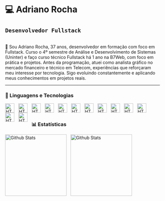 # 💻 Adriano Rocha 

**`Desenvolvedor Fullstack`** 
---

<br>
👋 Sou Adriano Rocha, 37 anos, desenvolvedor em formação com foco em Fullstack.
Curso o 4º semestre de Análise e Desenvolvimento de Sistemas (Uninter) e faço curso técnico Fullstack há 1 ano na B7Web, com foco em prática e projetos.
Antes da programação, atuei como analista gráfico no mercado financeiro e técnico em Telecom, experiências que reforçaram meu interesse por tecnologia.
Sigo evoluindo constantemente e aplicando meus conhecimentos em projetos reais.

---

### 🤖 Linguagens e Tecnologias

<img
  align="left"
  title="HTML"
  width="30px"
  style="padding-right: 10px"
  src="https://cdn.jsdelivr.net/gh/devicons/devicon@latest/icons/html5/html5-original.svg"
/>

<img
  align="left"
  title="HTML"
  width="30px"
  style="padding-right: 10px"
  src="https://cdn.jsdelivr.net/gh/devicons/devicon@latest/icons/css3/css3-original.svg"
/>

<img
  align="left"
  title="HTML"
  width="30px"
  style="padding-right: 10px"
  src="https://cdn.jsdelivr.net/gh/devicons/devicon@latest/icons/javascript/javascript-original.svg"
/>

<img
  align="left"
  title="HTML"
  width="30px"
  style="padding-right: 10px"
  src="https://cdn.jsdelivr.net/gh/devicons/devicon@latest/icons/typescript/typescript-original.svg"
/>

<img
  align="left"
  title="HTML"
  width="30px"
  style="padding-right: 10px"
  src="https://cdn.jsdelivr.net/gh/devicons/devicon@latest/icons/react/react-original.svg"
/>

<img
  align="left"
  title="HTML"
  width="30px"
  style="padding-right: 10px"
  src="https://cdn.jsdelivr.net/gh/devicons/devicon@latest/icons/tailwindcss/tailwindcss-original.svg"
/>

<img
  align="left"
  title="HTML"
  width="30px"
  style="padding-right: 10px"
  src="https://cdn.jsdelivr.net/gh/devicons/devicon@latest/icons/git/git-original.svg"
/>

<img
  align="left"
  title="HTML"
  width="30px"
  style="padding-right: 10px"
  src="https://cdn.jsdelivr.net/gh/devicons/devicon@latest/icons/bootstrap/bootstrap-original.svg"
/>

<img
  align="left"
  title="HTML"
  width="30px"
  style="padding-right: 10px"
  src="https://cdn.jsdelivr.net/gh/devicons/devicon@latest/icons/nodejs/nodejs-original.svg"
/>

<img
  align="left"
  title="HTML"
  width="30px"
  style="padding-right: 10px"
  src="https://cdn.jsdelivr.net/gh/devicons/devicon@latest/icons/nextjs/nextjs-original.svg"
/>

<img
  align="left"
  title="HTML"
  width="30px"
  style="padding-right: 10px"
  src="https://cdn.jsdelivr.net/gh/devicons/devicon@latest/icons/azuresqldatabase/azuresqldatabase-original.svg"
/>

<img
  align="left"
  title="HTML"
  width="30px"
  style="padding-right: 10px"
  src="https://cdn.jsdelivr.net/gh/devicons/devicon@latest/icons/java/java-original.svg"
/>

<img
  align="left"
  title="HTML"
  width="30px"
  style="padding-right: 10px"
  src="https://cdn.jsdelivr.net/gh/devicons/devicon@latest/icons/python/python-original.svg"
/>

<br />
<br />

### 📊 Estatísticas

<img
  align="left"
  alt="Github Stats"
  height="200"
  style="padding-right: 10px"
  src="https://github-readme-stats.vercel.app/api?username=adriano-rocha&show_icons=true&theme=highcontrast&include_all_commits=true&locale=pt-br"
/>

<img
  align="left"
  alt="Github Stats"
  height="200"
  style="padding-right: 10px"
  src="https://github-readme-stats.vercel.app/api/top-langs/?username=adriano-rocha&theme=merko&layout=compact&custom_title=Tecnologias&langs_count=5"
/>
